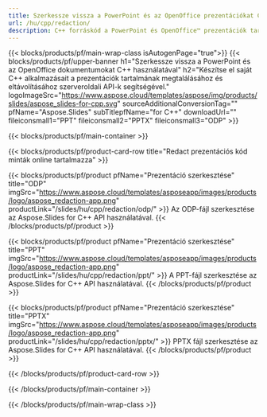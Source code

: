 ```yaml
---
title: Szerkessze vissza a PowerPoint és az OpenOffice prezentációkat C++ használatával
url: /hu/cpp/redaction/
description: C++ forráskód a PowerPoint és OpenOffice™ prezentációk tartalmának megkereséséhez és eltávolításához
---
```


{{< blocks/products/pf/main-wrap-class isAutogenPage="true">}}
{{< blocks/products/pf/upper-banner h1="Szerkessze vissza a PowerPoint és az OpenOffice dokumentumokat C++ használatával" h2="Készítse el saját C++ alkalmazásait a prezentációk tartalmának megtalálásához és eltávolításához szerveroldali API-k segítségével." logoImageSrc="https://www.aspose.cloud/templates/aspose/img/products/slides/aspose_slides-for-cpp.svg" sourceAdditionalConversionTag="" pfName="Aspose.Slides" subTitlepfName="for C++" downloadUrl="" fileiconsmall1="PPT" fileiconsmall2="PPTX" fileiconsmall3="ODP" >}}

{{< blocks/products/pf/main-container >}}

{{< blocks/products/pf/product-card-row title="Redact prezentációs kód minták online tartalmazza" >}}

{{< blocks/products/pf/product pfName="Prezentáció szerkesztése" title="ODP" imgSrc="https://www.aspose.cloud/templates/asposeapp/images/products/logo/aspose_redaction-app.png" productLink="/slides/hu/cpp/redaction/odp/" >}}
Az ODP-fájl szerkesztése az Aspose.Slides for C++ API használatával.
{{< /blocks/products/pf/product >}}

{{< blocks/products/pf/product pfName="Prezentáció szerkesztése" title="PPT" imgSrc="https://www.aspose.cloud/templates/asposeapp/images/products/logo/aspose_redaction-app.png" productLink="/slides/hu/cpp/redaction/ppt/" >}}
A PPT-fájl szerkesztése az Aspose.Slides for C++ API használatával.
{{< /blocks/products/pf/product >}}

{{< blocks/products/pf/product pfName="Prezentáció szerkesztése" title="PPTX" imgSrc="https://www.aspose.cloud/templates/asposeapp/images/products/logo/aspose_redaction-app.png" productLink="/slides/hu/cpp/redaction/pptx/" >}}
PPTX fájl szerkesztése az Aspose.Slides for C++ API használatával.
{{< /blocks/products/pf/product >}}



{{< /blocks/products/pf/product-card-row >}}

{{< /blocks/products/pf/main-container >}}
    
{{< /blocks/products/pf/main-wrap-class >}}